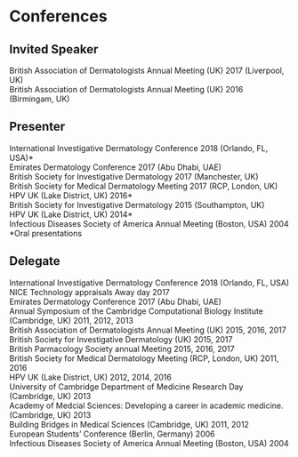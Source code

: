 # Conferences

## Invited Speaker

British Association of Dermatologists Annual Meeting (UK) 2017 (Liverpool, UK) <br>
British Association of Dermatologists Annual Meeting (UK) 2016 (Birmingam, UK) <br>

## Presenter

International Investigative Dermatology Conference 2018 (Orlando, FL, USA)* <br>
Emirates Dermatology Conference 2017 (Abu Dhabi, UAE) <br>
British Society for Investigative Dermatology 2017 (Manchester, UK) <br>
British Society for Medical Dermatology Meeting 2017 (RCP, London, UK) <br>
HPV UK (Lake District, UK) 2016*  <br>
British Society for Investigative Dermatology 2015 (Southampton, UK) <br>
HPV UK (Lake District, UK) 2014*  <br>
Infectious Diseases Society of America Annual Meeting (Boston, USA) 2004 <br>
*Oral presentations

## Delegate

International Investigative Dermatology Conference 2018 (Orlando, FL, USA)<br>
NICE Technology appraisals Away day 2017 <br>
Emirates Dermatology Conference 2017 (Abu Dhabi, UAE) <br>
Annual Symposium of the Cambridge Computational Biology Institute (Cambridge, UK) 2011, 2012, 2013 <br>
British Association of Dermatologists Annual Meeting (UK) 2015, 2016, 2017 <br> 
British Society for Investigative Dermatology (UK) 2015, 2017  <br>
British Parmacology Society annual Meeting 2015, 2016, 2017 <br>
British Society for Medical Dermatology Meeting (RCP, London, UK) 2011, 2016  <br>
HPV UK (Lake District, UK) 2012, 2014, 2016  <br>
University of Cambridge Department of Medicine Research Day (Cambridge, UK) 2013  <br>
Academy of Medcial Sciences: Developing a career in academic medicine. (Cambridge, UK) 2013  <br>
Building Bridges in Medical Sciences (Cambridge, UK) 2011, 2012  <br>
European Students’ Conference (Berlin, Germany) 2006  <br>
Infectious Diseases Society of America Annual Meeting (Boston, USA) 2004
